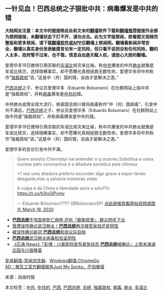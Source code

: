  <h2>一针见血！巴西总统之子狠批中共：病毒爆发是中共的错</h2> <div class="notice"><b>大陆网友注意：本文中的链接除此处和文末的<a href="https://github.com/bannedbook/fanqiang" >翻墙</a>软件下载和<a href="https://github.com/killgcd/justmysocks/blob/master/README.md">翻墙推荐</a>链接外全部为禁网链接，未翻墙状态下打不开，请勿点击。此为文字版禁闻，欲看图文视频完整版和更多禁闻，请下载<a href="https://github.com/bannedbook/fanqiang">翻墙软件或APP</a>后翻墙上禁闻网。翻墙看新闻非常安全，翻墙以真实身份发表敏感言论有一定风险，但只看不说则没有任何风险，翻的人太多，政府管不过来，也不管。信息自由是天赋人权，请放心大胆的翻墙。</b></div>  <div class="entry"> <p id="summary">爱德华多19日推特引用苏联的<a href="https://www.bannedbook.org/bnews/tag/%E8%BD%A6%E8%AF%BA%E6%AF%94/" class="st_tag internal_tag" rel="tag" title="标签 车诺比 下的日志">车诺比</a>核灾来比喻，称<a href="https://www.bannedbook.org/bnews/tag/%e4%b8%ad%e5%85%b1/" class="st_tag internal_tag" rel="tag" title="标签 中共 下的日志">中共</a>爆发的中共<a href="https://www.bannedbook.org/bnews/tag/%e8%82%ba%e7%82%8e/" class="st_tag internal_tag" rel="tag" title="标签 肺炎 下的日志">肺炎</a>就像是车诺比核灾，选择隐瞒事实，却不愿曝光真相拯救无数性命。爱德华多将中共称作&#8221;<a href="https://www.bannedbook.org/bnews/tag/%E7%8B%AC%E8%A3%81%E6%94%BF%E6%9D%83/" class="st_tag internal_tag" rel="tag" title="标签 独裁政权 下的日志">独裁政权</a>&#8221;说，&#8221;这是中（共）国的错，自由才是解决之道。&#8221;</p> <p id="conimg"><a href="https://www.bannedbook.org/bnews/tag/%e5%b7%b4%e8%a5%bf/" class="st_tag internal_tag" rel="tag" title="标签 巴西 下的日志">巴西</a><a href="https://www.bannedbook.org/bnews/tag/%e6%80%bb%e7%bb%9f/" class="st_tag internal_tag" rel="tag" title="标签 总统 下的日志">总统</a>之子、参议员爱德华多（Eduardo Bolsonaro）在社群网站上指中共是&#8221;独裁政权&#8221;，并称<a href="https://www.bannedbook.org/bnews/tag/%e7%97%85%e6%af%92/" class="st_tag internal_tag" rel="tag" title="标签 病毒 下的日志">病毒</a>爆发是<a href="https://www.bannedbook.org/bnews/tag/%E4%B8%AD%E5%85%B1%E7%9A%84/" class="st_tag internal_tag" rel="tag" title="标签 中共的 下的日志">中共的</a>错。&nbsp;</p> <p>中共肺炎疫情全球大流行，继美国总统川普将病毒称作&#8221;中（共）国病毒&#8221;，引发中共不满后，<a href="https://www.bannedbook.org/bnews/tag/%E5%B7%B4%E8%A5%BF%E6%80%BB%E7%BB%9F/" class="st_tag internal_tag" rel="tag" title="标签 巴西总统 下的日志">巴西总统</a>之子、参议员爱德华多（Eduardo Bolsonaro）在社群网站上指中共是&#8221;独裁政权&#8221;，并称病毒爆发是中共的错。&nbsp;</p> <p>爱德华多19日推特引用苏联的车诺比核灾来比喻，称中共爆发的中共肺炎就像是车诺比核灾，选择隐瞒事实，却不愿曝光真相拯救无数性命。爱德华多将中共称作&#8221;独裁政权&#8221;说，&#8221;这是中（共）国的错，自由才是解决之道。&#8221;</p> <p>爱德华多的言论引发中共不满。</p>  <blockquote> <p dir="ltr" lang="pt">Quem assistiu Chernobyl vai entender o q ocorreu.Substitua a usina nuclear pelo coronavírus e a ditadura soviética pela chinesa</p> <p>+1 vez uma ditadura preferiu esconder algo grave a expor tendo desgaste,mas q salvaria inúmeras vidas</p> <p>A culpa é da China e liberdade seria a solu??o <a href="https://t.co/h3jyGlPymv">https://t.co/h3jyGlPymv</a></p> <p>— Eduardo Bolsonaro???? (@BolsonaroSP) <a href="https://twitter.com/BolsonaroSP/status/1240286560953815040?ref_src=twsrc%5Etfw">点此链接观看原帖视频或图片 March 18, 2020</a></p></blockquote> <ul class='op-related-articles' title='相关阅读'> <li><a href='https://www.bannedbook.org/bnews/worldnews/20200319/1296469.html' target='_blank'><b>巴西总统</b>不甩首例死亡病例 还呛「歇斯底里」 群众怒吼下台</a></li> <li><a href='https://www.bannedbook.org/bnews/worldnews/20200318/1295778.html' target='_blank'>曾遭误传确诊武汉肺炎！<b>巴西总统</b>再次接受采验还是阴性</a></li> <li><a href='https://www.bannedbook.org/bnews/worldnews/20200316/1294606.html' target='_blank'>被误传确诊新冠 <b>巴西总统</b>和民众玩自拍</a></li> <li><a href='https://www.bannedbook.org/bnews/cnnews/20200314/1293492.html' target='_blank'><b>巴西总统</b>武汉肺炎病毒检验呈阴性</a></li> <li><a href='https://www.bannedbook.org/bnews/bannedvideo/20200314/1293459.html' target='_blank'>《石涛.News》「彭博：川普即将宣布紧急状态 <b>巴西总统</b>被确诊」上周末海湖庄园与川普晚宴 </a></li> </ul> <div class="texttj"> <a href="https://github.com/bannedbook/fanqiang/wiki/%E5%AE%89%E5%8D%93%E7%BF%BB%E5%A2%99-%E7%A6%81%E9%97%BB%E6%B5%8F%E8%A7%88%E5%99%A8" target="_blank">安卓翻墙-禁闻浏览器</a>、<a href="https://github.com/bannedbook/fanqiang/wiki/Chrome%E4%B8%80%E9%94%AE%E7%BF%BB%E5%A2%99%E5%8C%85" target="_blank">Windows翻墙:ChromeGo</a><br/> <a href="https://github.com/killgcd/justmysocks/blob/master/README.md" target="_blank">AD：搬瓦工官方翻墙服务Just My Socks，不怕被墙</a> </div><p> 来源：自由时报 </p> <a name='sharetosocial'></a>           </div><!--END ENTRY--> <div class="postfooter"> <div>本文标签：<a href="https://www.bannedbook.org/bnews/tag/%e4%b8%ad%e5%85%b1/" rel="tag">中共</a>, <a href="https://www.bannedbook.org/bnews/tag/%E4%B8%AD%E5%85%B1%E7%9A%84/" rel="tag">中共的</a>, <a href="https://www.bannedbook.org/bnews/tag/%e5%b7%b4%e8%a5%bf/" rel="tag">巴西</a>, <a href="https://www.bannedbook.org/bnews/tag/%E5%B7%B4%E8%A5%BF%E6%80%BB%E7%BB%9F/" rel="tag">巴西总统</a>, <a href="https://www.bannedbook.org/bnews/tag/%e6%80%bb%e7%bb%9f/" rel="tag">总统</a>, <a href="https://www.bannedbook.org/bnews/tag/%E7%8B%AC%E8%A3%81%E6%94%BF%E6%9D%83/" rel="tag">独裁政权</a>, <a href="https://www.bannedbook.org/bnews/tag/%e7%97%85%e6%af%92/" rel="tag">病毒</a>, <a href="https://www.bannedbook.org/bnews/tag/%e8%82%ba%e7%82%8e/" rel="tag">肺炎</a>, <a href="https://www.bannedbook.org/bnews/tag/%E8%BD%A6%E8%AF%BA%E6%AF%94/" rel="tag">车诺比</a></div>  </div><!--END POSTFOOTER--> 